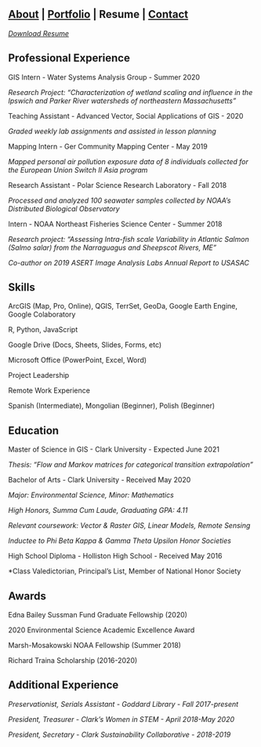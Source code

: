 ## [About](./README.md) | [Portfolio](./portfolio.md) | Resume | [Contact](./contact.md)

*[Download Resume](jstrzempko_resume.pdf)*

## Professional Experience

GIS Intern - Water Systems Analysis Group - Summer 2020

*Research Project: “Characterization of wetland scaling and influence in the Ipswich and Parker River watersheds of northeastern Massachusetts”*

Teaching Assistant - Advanced Vector, Social Applications of GIS - 2020

*Graded weekly lab assignments and assisted in lesson planning*

Mapping Intern - Ger Community Mapping Center - May 2019

*Mapped personal air pollution exposure data of 8 individuals collected for the European Union Switch II Asia program*

Research Assistant - Polar Science Research Laboratory - Fall 2018

*Processed and analyzed 100 seawater samples collected by NOAA’s Distributed Biological Observatory*

Intern - NOAA Northeast Fisheries Science Center - Summer 2018

*Research project: “Assessing Intra-fish scale Variability in Atlantic Salmon (Salmo salar) from the Narraguagus and Sheepscot Rivers, ME”*

*Co-author on 2019 ASERT Image Analysis Labs Annual Report to USASAC*

## Skills

ArcGIS (Map, Pro, Online), QGIS, TerrSet, GeoDa, Google Earth Engine, Google Colaboratory

R, Python, JavaScript

Google Drive (Docs, Sheets, Slides, Forms, etc)

Microsoft Office (PowerPoint, Excel, Word)

Project Leadership

Remote Work Experience

Spanish (Intermediate), Mongolian (Beginner), Polish (Beginner)

## Education

Master of Science in GIS - Clark University - Expected June 2021

*Thesis: “Flow and Markov matrices for categorical transition extrapolation”*

Bachelor of Arts - Clark University - Received May 2020

*Major: Environmental Science, Minor: Mathematics*

*High Honors, Summa Cum Laude, Graduating GPA: 4.11*

*Relevant coursework: Vector & Raster GIS, Linear Models, Remote Sensing*

*Inductee to Phi Beta Kappa & Gamma Theta Upsilon Honor Societies*

High School Diploma - Holliston High School - Received May 2016

*Class Valedictorian, Principal’s List, Member of National Honor Society

## Awards

Edna Bailey Sussman Fund Graduate Fellowship (2020)

2020 Environmental Science Academic Excellence Award

Marsh-Mosakowski NOAA Fellowship (Summer 2018)

Richard Traina Scholarship (2016-2020)

## Additional Experience

*Preservationist, Serials Assistant - Goddard Library - Fall 2017-present*

*President, Treasurer - Clark’s Women in STEM - April 2018-May 2020*

*President, Secretary - Clark Sustainability Collaborative - 2018-2019*
